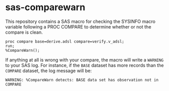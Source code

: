 # sas-comparewarn
This repository contains a SAS macro for checking the SYSINFO macro variable following a PROC COMPARE to determine whether or not the compare is clean. 
```
proc compare base=derive.adsl compare=verify.v_adsl;
run;
%CompareWarn();
```
If anything at all is wrong with your compare, the macro will write a `WARNING` to your SAS log. For instance, if the `BASE` dataset has more records than the `COMPARE` dataset, the log message will be:
```
WARNING: %CompareWarn detects: BASE data set has observation not in COMPARE
```
